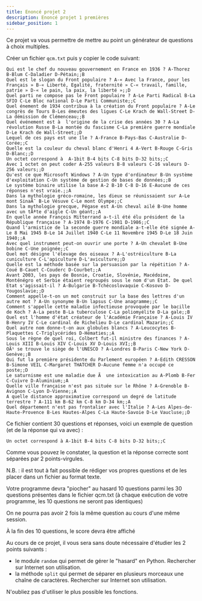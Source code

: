 ```yaml
---
title: Enoncé projet 2
description: Enoncé projet 1 premières
sidebar_position: 1
---
```


Ce projet va vous permettre de mettre au point un générateur de questions à choix multiples.

Créer un fichier `qcm.txt` puis y copier le code suivant:

```
Qui est le chef du nouveau gouvernement en France en 1936 ? A-Thorez B-Blum C-Daladier D-Pétain;;B
Quel est le slogan du Front populaire ? A-« Avec la France, pour les Français » B-« Liberté, Egalité, fraternité » C-« travail, famille, patrie » D-« le pain, la paix, la liberté »;;D
Quel parti ne compose pas le Front populaire ? A-Le Parti Radical B-La SFIO C-Le Bloc national D-Le Parti Communiste;;C
Quel énement de 1934 contribua à la création du Front populaire ? A-Le congrès de Tours B-Les émeutes des ligues C-Le Krach de Wall-Street D-La démission de Clémenceau;;B
Quel événement est à  l'origine de la crise des années 30 ? A-La révolution Russe B-La montée du fascisme C-La première guerre mondiale D-Le Krach de Wall-Street;;D
Lequel de ces pays est une île ? A-France B-Pays-Bas C-Australie D-Corée;;C
Quelle est la couleur du cheval blanc d'Henri 4 A-Vert B-Rouge C-Gris D-Blanc;;D
Un octet correspond à  A-1bit B-4 bits C-8 bits D-32 bits;;C
Avec 1 octet on peut coder A-255 valeurs B-8 valeurs C-16 valeurs D-256 valeurs;;D
Qu'est ce que Microsoft Windows ? A-Un type d'ordinateur B-Un système d'exploitation C-Un système de gestion de bases de données;;B
Le système binaire utilise la base A-2 B-10 C-8 D-16 E-Aucune de ces réponses n'est vraie.;;A
Dans la mythologie gréco-romaine, les dieux se réunissaient sur A-Le mont SinaÃ¯ B-Le Vésuve C-Le mont Olympe;;C
Dans la mythologie grecque, Pégase est A-Un cheval ailé B-Une homme avec un tÃªte d'aigle C-Un géant;;A
En quelle année François Mitterrand a-t-il été élu président de la République française ? A-1974 B-1976 C-1981 D-1986;;C
Quand l'armistice de la seconde guerre mondiale a-t-elle été signée A-Le 8 Mai 1945 B-Le 14 Juillet 1940 C-Le 11 Novembre 1945 D-Le 18 Juin 1940;;A
Avec quel instrument peut-on ouvrir une porte ? A-Un chevalet B-Une bobine C-Une poignée;;C
Quel mot désigne l'élevage des oiseaux ? A-L'ostréiculture B-La cuniculture C-L'apiculture D-L'aviculture;;D
Quelle est la méthode basée sur la persuasion par la répétition ? A-Coué B-Cauet C-Couderc D-Courbet;;A
Avant 2003, les pays de Bosnie, Croatie, Slovénie, Macédoine, Monténégro et Serbie étaient regroupés sous le nom d'un Etat. De quel Etat s'agissait-il ? A-Bulgarie B-Tchécoslovaquie C-Kosovo D-Yougoslavie;;D
Comment appelle-t-on un mot construit sur la base des lettres d'un autre mot ? A-Un synonyme B-Un lapsus C-Une anagramme;;C
Comment s'appelle cette maladie infectieuse provoquée par le bacille de Koch ? A-La peste B-La tuberculose C-La poliomyélite D-La gale;;B
Quel est l'homme d'état créateur de l'Académie Française ? A-Louis IV B-Henry IV C-Le cardinal de Richelieu D-Le cardinal Mazarin;;C
Quel autre nom donne-t-on aux globules blancs ? A-Leucocytes B-Plaquettes C-Triglycérides D-Hématies;;A
Sous le règne de quel roi, Colbert fut-il ministre des finances ? A-Louis XIII B-Louis XIV C-Louis XV D-Louis XVI;;B
OÃ¹ se trouve le siège de l'UNESCO ? A-Londres B-Paris C-New York D-Genève;;B
Qui fut la première présidente du Parlement européen ? A-Edith CRESSON B-Simone VEIL C-Margaret THATCHER D-Aucune femme n'a occupé ce poste;;D
Le saturnisme est une maladie due Ã  une intoxication au A-Plomb B-Fer C-Cuivre D-Aluminium;;A
Quelle ville française n'est pas située sur le Rhône ? A-Grenoble B-Avignon C-Lyon D-Vienne;;A
A quelle distance approximative correspond un degré de latitude terrestre ? A-111 km B-62 km C-8 km D-34 km;;A
Quel département n'est pas frontalier avec l'Italie ? A-Les Alpes-de-Haute-Provence B-Les Hautes-Alpes C-La Haute-Savoie D-Le Vaucluse;;D
```

Ce fichier contient 30 questions et réponses, voici un exemple de question (et de la réponse qui va avec) :

```
Un octet correspond à A-1bit B-4 bits C-8 bits D-32 bits;;C
```

Comme vous pouvez le constater, la question et la réponse correcte sont séparées par 2 points-virgules.

N.B. : il est tout à fait possible de rédiger vos propres questions et de les placer dans un fichier au format texte.

Votre programme devra "piocher" au hasard 10 questions parmi les 30 questions présentes dans le fichier qcm.txt (à chaque exécution de votre programme, les 10 questions ne seront pas identiques)

On ne pourra pas avoir 2 fois la même question au cours d'une même session.

À la fin des 10 questions, le score devra être affiché

Au cours de ce projet, il vous sera sans doute nécessaire d'étudier les 2 points suivants :

- le module `random` qui permet de gérer le "hasard" en Python. Rechercher sur Internet son utilisation.
- la méthode `split` qui permet de séparer en plusieurs morceaux une chaîne de caractères. Rechercher sur Internet son utilisation.

N'oubliez pas d'utiliser le plus possible les fonctions.